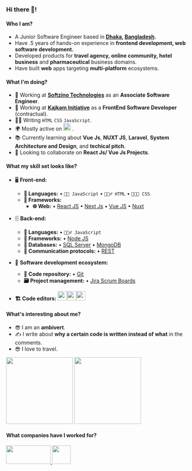 
### Hi there 👋!

<!--
hasan75/hasan75 is a ✨ special ✨ repository because its `README.md` (this file) appears on your GitHub profile.

Here are some ideas to get you started:
-->
#### Who I am?
- A Junior Software Engineer based in **[Dhaka](https://en.wikipedia.org/wiki/Dhaka), [Bangladesh](https://en.wikipedia.org/wiki/Bangladesh).** 
- Have .5 years of hands-on experience in **frontend development, web software development.**
- Developed products for **travel agency, online community, hotel business** and **pharmaceutical** business domains.
- Have built  **web** apps targeting **multi-platform** ecosystems.

#### What I'm doing?
- 🏢 Working at **[Softzino Technologies](https://softzino.com/)** as an **Associate Software Engineer**.
- 🏢 Working at **[Kajkam Initiative](https://kajkaminitiative.com/)** as a **FrontEnd Software Developer** (contractual).
- 👨‍💻 Writing  `HTML` `CSS` `JavaScript`.
- 🌍 Mostly active on <a href="https://www.linkedin.com/in/hasan75"><img src="https://cdn-icons-png.flaticon.com/512/174/174857.png" height=20></a> <!--[LinkedIn](https://www.linkedin.com/in/hasan75)-->.
- 📚 Currently learning about **Vue Js**, **NUXT JS**, **Laravel**, **System Architecture and Design**, and **techical pitch**.
- 👯 Looking to collaborate on **React Js/ Vue Js Projects**.


#### What my skill set looks like?
- 🖥 **Front-end:** 
  - **📜 Languages:**  • `👨‍🔧 JavaScript` • `🧚🏻‍♂️ HTML` • `👨🏻‍🎨 CSS`
  - **🔬 Frameworks:**  
    - **🌐 Web:** • [React JS](https://reactjs.org/) • [Next Js](https://nextjs.org/) • [Vue JS](https://vuejs.org/) • [Nuxt]([https://vuejs.org/](https://nuxt.com/)) 
- 🗄️ **Back-end:**
  - **📜 Languages:** • `🧙🏻‍♂️ JavaScript`
  - **🔭 Frameworks:** • [Node JS](https://nodejs.org/en/)
  - **💾 Databases:** • [SQL Server](https://www.microsoft.com/en-us/sql-server/sql-server-2019) • [MongoDB](https://www.mongodb.com/) 
  - **🔌 Communication protocols:** • [REST](https://docs.microsoft.com/en-us/azure/architecture/best-practices/api-design) 
- 🎡 **Software development ecosystem:**
  - **📁 Code repository:** • [Git](https://git-scm.com/) 
  - **🗃 Project management:** • [Jira Scrum Boards](https://www.atlassian.com/software/jira/features/scrum-boards) 
  
- **🏗️ Code editors:**
<a href="https://code.visualstudio.com/"><img src="https://seeklogo.com/images/V/visual-studio-code-logo-449D71944F-seeklogo.com.png" height=25></a><a href="https://www.jetbrains.com/webstorm/"><img src="https://seeklogo.com/images/W/webstorm-logo-691E749F21-seeklogo.com.png" height=25></a><a href="https://www.jetbrains.com/webstorm/"><img src="https://github.com/hasan75/hasan75/assets/74503611/e9f7de16-88b3-48ef-a6a8-3a9df4b7e4f6" height=25></a>
  
#### What's interesting about me?  
  - 😎 I am an **ambivert**.
  - ✍️ I write about **why a certain code is written instead of what** in the comments.
  - 😎 I love to travel.

<!--Github Stats-->
<p float="left">
<img height="180em" src="https://github-readme-stats.vercel.app/api?username=hasan75" /> 
<img height="180em" src="https://github-readme-stats.vercel.app/api/top-langs/?username=hasan75"/>
</p>

#### What companies have I worked for?
<p left="center">
      <a href="https://softzino.com/">
    <img src="https://softzino.com/images/logo-wide.png" height=50 width=120>
    </a> 
  <a href="https://kajkaminitiative.com/">
    <img src="https://i.ibb.co/s3mJ0gh/276257068-135455132378530-8395034906494863391-n.jpg" height=50 >
    </a>
</p>


<!--
#### How to get in touch with me?
<p left="center">
<a href="https://twitter.com/HasanAhm7">
  <img src="https://img.shields.io/badge/twitter-%231DA1F2.svg?&style=for-the-badge&logo=twitter&logoColor=white" height=25>
</a> 
<a href="https://www.linkedin.com/in/hasan75">
  <img src="https://img.shields.io/badge/linkedin-%230077B5.svg?&style=for-the-badge&logo=linkedin&logoColor=white" height=25>
</a> 
<a href="https://www.facebook.com/mickad0/">
  <img src="https://img.shields.io/badge/Facebook-1877F2?style=for-the-badge&logo=facebook&logoColor=white" height=25>
</a>
<a href="mailto:hasanjab14@gmail.com">
  <img src="https://img.shields.io/badge/Gmail-D14836?style=for-the-badge&logo=gmail&logoColor=white" height=25>
</a>
</p>
-->
